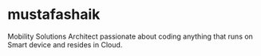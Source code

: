 # mustafashaik
Mobility Solutions Architect passionate about coding anything that runs on Smart device and resides in Cloud.
